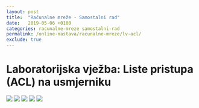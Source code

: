 ```yaml
---
layout: post
title:  "Računalne mreže - Samostalni rad"
date:   2019-05-06 +0100
categories: racunalne-mreze samostalni-rad
permalink: /online-nastava/racunalne-mreze/lv-acl/
exclude: true
---
```


# Laboratorijska vježba: Liste pristupa (ACL) na usmjerniku

<img src="https://drive.google.com/uc?export=view&id=1XlS4FVisW63kWyQhEBApeaX_Yb5Toonq">
<img src="https://drive.google.com/uc?export=view&id=1XlUcaZ7BzkjHlL5uwYAWbWyX_ms9FW2T">
<img src="https://drive.google.com/uc?export=view&id=1XYRXJ1ZkNJ7MaP3jb-DoySEKuyMOIGDh">
<img src="https://drive.google.com/uc?export=view&id=1XQ8WFdaUvexuvlGby41zg-P9BPMT6IQ0">
<img src="https://drive.google.com/uc?export=view&id=1XT6PcZa_9YmYBAXAJkqzPPd9Fsr8WpBj">